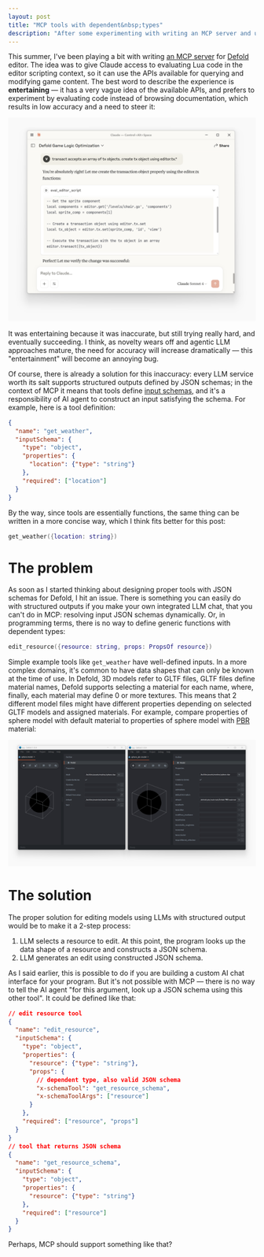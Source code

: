 ```yaml
---
layout: post
title: "MCP tools with dependent&nbsp;types"
description: "After some experimenting with writing an MCP server and using LLM APIs with structured output, I think there is a room for improvement for MCP specification."
---
```


This summer, I've been playing a bit with writing [an MCP server](https://gist.github.com/vlaaad/395bd021e8a4ba6561fd4f8d3562456f) for [Defold](https://defold.com/) editor. The idea was to give Claude access to evaluating Lua code in the editor scripting context, so it can use the APIs available for querying and modifying game content. The best word to describe the experience is **entertaining** — it has a very vague idea of the available APIs, and prefers to experiment by evaluating code instead of browsing documentation, which results in low accuracy and a need to steer it:

![](/assets/mcp-tools-with-dependent-types/claude.png)

It was entertaining because it was inaccurate, but still trying really hard, and eventually succeeding. I think, as novelty wears off and agentic LLM approaches mature, the need for accuracy will increase dramatically — this "entertainment" will become an annoying bug.

Of course, there is already a solution for this inaccuracy: every LLM service worth its salt supports structured outputs defined by JSON schemas; in the context of MCP it means that tools define [input schemas](https://modelcontextprotocol.io/specification/2025-06-18/server/tools#tool), and it's a responsibility of AI agent to construct an input satisfying the schema. For example, here is a tool definition:
```json
{
  "name": "get_weather",
  "inputSchema": {
    "type": "object",
    "properties": {
      "location": {"type": "string"}
    },
    "required": ["location"]
  }
}
```
By the way, since tools are essentially functions, the same thing can be written in a more concise way, which I think fits better for this post:
```lua
get_weather({location: string})
```

# The problem

As soon as I started thinking about designing proper tools with JSON schemas for Defold, I hit an issue. There is something you can easily do with structured outputs if you make your own integrated LLM chat, that you can't do in MCP: resolving input JSON schemas dynamically. Or, in programming terms, there is no way to define generic functions with dependent types:
```lua
edit_resource({resource: string, props: PropsOf resource})
```
Simple example tools like `get_weather` have well-defined inputs. In a more complex domains, it's common to have data shapes that can only be known at the time of use. In Defold, 3D models refer to GLTF files, GLTF files define material names, Defold supports selecting a material for each name, where, finally, each material may define 0 or more textures. This means that 2 different model files might have different properties depending on selected GLTF models and assigned materials. For example, compare properties of sphere model with default material to properties of sphere model with [PBR](https://github.com/defold/defold-pbr) material:

![](/assets/mcp-tools-with-dependent-types/props.png)

# The solution

The proper solution for editing models using LLMs with structured output would be to make it a 2-step process:
1. LLM selects a resource to edit. At this point, the program looks up the data shape of a resource and constructs a JSON schema. 
2. LLM generates an edit using constructed JSON schema.

As I said earlier, this is possible to do if you are building a custom AI chat interface for your program. But it's not possible with MCP — there is no way to tell the AI agent "for this argument, look up a JSON schema using this other tool". It could be defined like that:
```json
// edit resource tool
{
  "name": "edit_resource",
  "inputSchema": {
    "type": "object",
    "properties": {
      "resource": {"type": "string"},
      "props": {
        // dependent type, also valid JSON schema
        "x-schemaTool": "get_resource_schema", 
        "x-schemaToolArgs": ["resource"]
      }
    },
    "required": ["resource", "props"]
  }
}
// tool that returns JSON schema
{
  "name": "get_resource_schema",
  "inputSchema": {
    "type": "object",
    "properties": {
      "resource": {"type": "string"}
    },
    "required": ["resource"]
  }
}
```
Perhaps, MCP should support something like that?